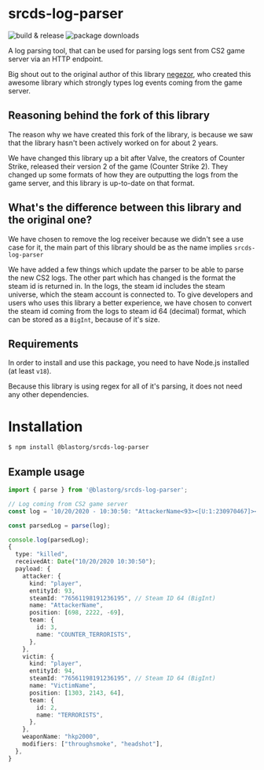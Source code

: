 # srcds-log-parser

![build & release](https://github.com/blastorg/srcds-log-parser/actions/workflows/release.yaml/badge.svg)
![package downloads](https://img.shields.io/npm/dy/%40blastorg%2Fsrcds-log-parser)

A log parsing tool, that can be used for parsing logs sent from CS2 game server via an HTTP endpoint.

Big shout out to the original author of this library [negezor](https://github.com/negezor), who created this awesome library which strongly types log events coming from the game server.

## Reasoning behind the fork of this library

The reason why we have created this fork of the library, is because we saw that the library hasn't been actively worked on for about 2 years.

We have changed this library up a bit after Valve, the creators of Counter Strike, released their version 2 of the game (Counter Strike 2). They changed up some formats of how they are outputting the logs from the game server, and this library is up-to-date on that format.

## What's the difference between this library and the original one?

We have chosen to remove the log receiver because we didn't see a use case for it, the main part of this library should be as the name implies `srcds-log-parser`

We have added a few things which update the parser to be able to parse the new CS2 logs. The other part which has changed is the format the steam id is returned in. In the logs, the steam id includes the steam universe, which the steam account is connected to. To give developers and users who uses this library a better experience, we have chosen to convert the steam id coming from the logs to steam id 64 (decimal) format, which can be stored as a `BigInt`, because of it's size.

## Requirements

In order to install and use this package, you need to have Node.js installed (at least `v18`).

Because this library is using regex for all of it's parsing, it does not need any other dependencies.

# Installation

```bash
$ npm install @blastorg/srcds-log-parser
```

## Example usage

```ts
import { parse } from '@blastorg/srcds-log-parser';

// Log coming from CS2 game server
const log = '10/20/2020 - 10:30:50: "AttackerName<93><[U:1:230970467]><CT>" [698 2222 -69] killed "VictimName<94><[U:1:230970467]><TERRORIST>" [1303 2143 64] with "hkp2000" (throughsmoke headshot)'

const parsedLog = parse(log);

console.log(parsedLog);
{
  type: "killed",
  receivedAt: Date("10/20/2020 10:30:50");
  payload: {
    attacker: {
      kind: "player",
      entityId: 93,
      steamId: "76561198191236195", // Steam ID 64 (BigInt)
      name: "AttackerName",
      position: [698, 2222, -69],
      team: {
        id: 3,
        name: "COUNTER_TERRORISTS",
      },
    },
    victim: {
      kind: "player",
      entityId: 94,
      steamId: "76561198191236195", // Steam ID 64 (BigInt)
      name: "VictimName",
      position: [1303, 2143, 64],
      team: {
        id: 2,
        name: "TERRORISTS",
      },
    },
    weaponName: "hkp2000",
    modifiers: ["throughsmoke", "headshot"],
  },
}
```
